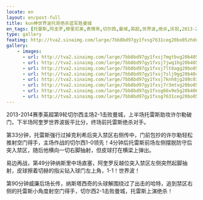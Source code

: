 ```yaml
---
locate: en
layout: en/post-full
title: kun神世界波托哥绝杀蓝军胜曼城
en_tags: [托雷斯,阿圭罗,穆里尼奥,表情帝,切尔西,曼城,英超,世界波,绝杀,庆祝,2013-2014]
type: gallery
featimg: http://tva2.sinaimg.com/large/7bb8bd97gy1fxsg7631ceg20bo05zhdu.gif
gallery:
    - images:
      - url: http://tva2.sinaimg.com/large/7bb8bd97gy1fxsj7mgtbvg20b405akjn.gif
      - url: http://tva2.sinaimg.com/large/7bb8bd97gy1fxsj7jwq1hg20b405ab2b.gif
      - url: http://tva2.sinaimg.com/large/7bb8bd97gy1fxsj7lt8agg20bo05anpe.gif
      - url: http://tva2.sinaimg.com/large/7bb8bd97gy1fxsj7slj9gg20b4048npf.gif
      - url: http://tva2.sinaimg.com/large/7bb8bd97gy1fxsj7knh8jg208c03v4qs.gif
      - url: http://tva2.sinaimg.com/large/7bb8bd97gy1fxsj7r3mtvg20bo05ee83.gif
      - url: http://tva2.sinaimg.com/large/7bb8bd97gy1fxsg66v9e5g20b4069npf.gif
      - url: http://tva2.sinaimg.com/large/7bb8bd97gy1fxsg7631ceg20bo05zhdu.gif
---
```


2013-2014赛季英超第9轮切尔西主场2-1击败曼城，上半场托雷斯助攻许尔勒破门，下半场阿奎罗世界波扳平比分，终场前托雷斯绝杀对手。

第33分钟，托雷斯强行过掉克利希后突入禁区右侧传中，门前包抄的许尔勒轻松推射空门得手，主场作战的切尔西1-0领先！4分钟后托雷斯前场左侧摆脱防守后突入禁区，随后他横向一切右脚抽射，但皮球打在横梁上弹出。

易边再战，第49分钟纳斯里中场直塞，阿奎罗反越位突入禁区左侧突然起脚抽射，皮球擦着切赫的指尖钻入球门左上角，1-1！世界波！

第90分钟威廉后场长传，纳斯塔西奇的头球解围绕过了出击的哈特，追到禁区右侧的托雷斯小角度射空门得手，切尔西2-1击败曼城，托雷斯上演绝杀！